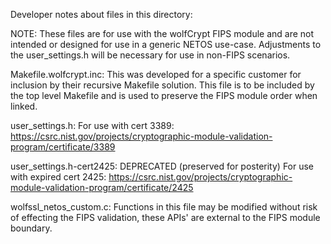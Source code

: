 Developer notes about files in this directory:

NOTE: These files are for use with the wolfCrypt FIPS module and are not
      intended or designed for use in a generic NETOS use-case. Adjustments
      to the user_settings.h will be necessary for use in non-FIPS scenarios.

Makefile.wolfcrypt.inc:
This was developed for a specific customer for inclusion by their recursive
Makefile solution. This file is to be included by the top level Makefile and is
used to preserve the FIPS module order when linked.

user_settings.h:
For use with cert 3389: https://csrc.nist.gov/projects/cryptographic-module-validation-program/certificate/3389

user_settings.h-cert2425:
DEPRECATED (preserved for posterity)
For use with expired cert 2425: https://csrc.nist.gov/projects/cryptographic-module-validation-program/certificate/2425

wolfssl_netos_custom.c:
Functions in this file may be modified without risk of effecting the FIPS
validation, these APIs' are external to the FIPS module boundary.

